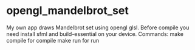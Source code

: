# opengl_mandelbrot_set
My own app draws Mandelbrot set using opengl glsl.
Before compile you need install sfml and build-essential on your device.
Commands:
make compile for compile
make run for run
